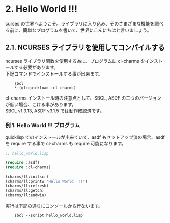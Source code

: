 # 2. Hello World !!!

curses の世界へようこそ。ライブラリに入り込み、そのさまざまな機能を調べる前に、簡単なプログラムを書いて、世界にこんにちはと言いましょう。

## 2.1. NCURSES ライブラリを使用してコンパイルする

ncurses ライブラリ関数を使用する為に、プログラムに cl-charms をインストールする必要があります。  
下記コマンドでインストールする事が出来ます。

```
    sbcl
    * (ql:quickload :cl-charms)
```

cl-charms インストール時の注意点として、SBCL, ASDF の二つのバージョンが低い場合、こける事があります。  
SBCL v1.3.13, ASDF v3.1.5 では動作確認済です。

### 例 1. Hello World !!! プログラム

quicklisp でのインストールが出来ていて、asdf もセットアップ済の場合、asdf を require する事で cl-charms も require 可能になります。

```lisp
;; hello_world.lisp

(require :asdf)
(require :cl-charms)

(charms/ll:initscr)
(charms/ll:printw "Hello World !!!")
(charms/ll:refresh)
(charms/ll:getch)
(charms/ll:endwin)
```

実行は下記の通りにコンソールから行ないます。

```
    sbcl --script hello_world.lisp
```

